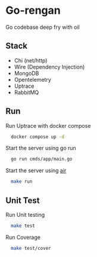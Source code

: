 
# Go-rengan
Go codebase deep fry with oil
## Stack
- Chi (net/http)
- Wire (Dependency Injection)
- MongoDB
- Opentelemetry
- Uptrace
- RabbitMQ
## Run
Run Uptrace with docker compose
```bash
  docker compose up -d
```
Start the server using go run
```bash
  go run cmds/app/main.go
```
Start the server using [air](https://github.com/cosmtrek/air)
```bash
  make run
```
## Unit Test
Run Unit testing
```bash
  make test
```
Run Coverage
```bash
  make test/cover
```
